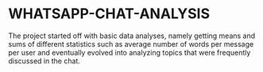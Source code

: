 # WHATSAPP-CHAT-ANALYSIS
The project started off with basic data analyses, namely getting means and sums of different statistics such as average number of words per message per user and eventually evolved into analyzing topics that were frequently discussed in the chat.
